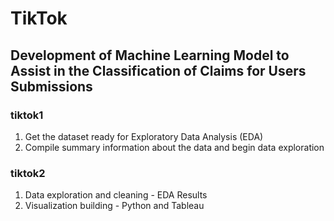 # TikTok

## Development of Machine Learning Model to Assist in the Classification of Claims for Users Submissions

### tiktok1
1. Get the dataset ready for Exploratory Data Analysis (EDA)
2. Compile summary information about the data and begin data exploration

### tiktok2
1. Data exploration and cleaning - EDA Results
2. Visualization building - Python and Tableau
